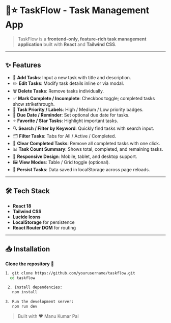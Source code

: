# 📝⭐ TaskFlow - Task Management App

> TaskFlow is a **frontend-only, feature-rich task management application** built with **React** and **Tailwind CSS**. 

---

## ✨ Features

- 📝 **Add Tasks**: Input a new task with title and description.
- ✏️ **Edit Tasks**: Modify task details inline or via modal.
- 🗑️ **Delete Tasks**: Remove tasks individually.
- ✅ **Mark Complete / Incomplete**: Checkbox toggle; completed tasks show strikethrough.
- 🎨 **Task Priority / Labels**: High / Medium / Low priority badges.
- 📅 **Due Date / Reminder**: Set optional due date for tasks.
- ⭐ **Favorite / Star Tasks**: Highlight important tasks.
- 🔍 **Search / Filter by Keyword**: Quickly find tasks with search input.
- 🗂️ **Filter Tasks**: Tabs for All / Active / Completed.
- 🧹 **Clear Completed Tasks**: Remove all completed tasks with one click.
- 📊 **Task Count Summary**: Shows total, completed, and remaining tasks.
- 📱 **Responsive Design**: Mobile, tablet, and desktop support.
- 🖼️ **View Modes**: Table / Grid toggle (optional).
- 💾 **Persist Tasks**: Data saved in localStorage across page reloads.

---

## 🛠️ Tech Stack

-  **React 18**
-  **Tailwind CSS**
-  **Lucide Icons**
-  **LocalStorage** for persistence
-  **React Router DOM** for routing

---

## 📥 Installation

 **Clone the repository** 🐙

```bash
1. git clone https://github.com/yourusername/taskflow.git
  cd taskflow

 2. Install dependencies:
   npm install
   
3. Run the development server:
   npm run dev
   ```


> Built with ❤️ Manu Kumar Pal
